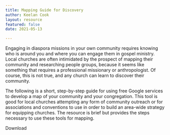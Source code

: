 ```yaml
---
title: Mapping Guide for Discovery
author: Keelan Cook
layout: resource
featured: false
date: 2021-05-13

---
```


Engaging in diaspora missions in your own community requires knowing who is around you and where you can engage them in gospel ministry. Local churches are often intimidated by the prospect of mapping their community and researching people groups, because it seems like something that requires a professional missionary or anthropologist. Of course, this is not true, and any church can learn to discover their community.

The following is a short, step-by-step guide for using free Google services to develop a map of your community and your congregation. This tool is good for local churches attempting any form of community outreach or for associations and conventions to use in order to build an area-wide strategy for equipping churches. The resource is brief but provides the steps necessary to use these tools for mapping. 

<a class="button button-primary" href="{{site.baseurl}}/pdfs/pnd-strategy-guide.pdf" style="text-decoration: none;" target="_blank">Download</a>